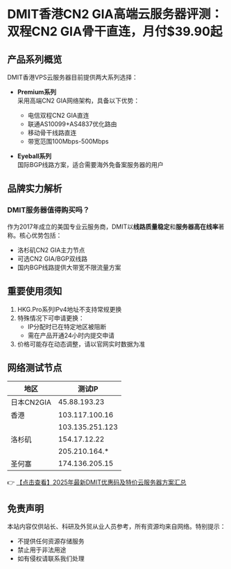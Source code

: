# DMIT香港CN2 GIA高端云服务器评测：双程CN2 GIA骨干直连，月付$39.90起

## 产品系列概览
DMIT香港VPS云服务器目前提供两大系列选择：

- **Premium系列**  
  采用高端CN2 GIA网络架构，具备以下优势：
  - 电信双程CN2 GIA直连
  - 联通AS10099+AS4837优化路由
  - 移动骨干线路直连
  - 带宽范围100Mbps-500Mbps

- **Eyeball系列**  
  国际BGP线路方案，适合需要海外免备案服务器的用户

## 品牌实力解析
### DMIT服务器值得购买吗？
作为2017年成立的美国专业云服务商，DMIT以**线路质量稳定**和**服务器高在线率**著称。核心优势包括：
- 洛杉矶CN2 GIA主力节点
- 可选CN2 GIA/BGP双线路
- 国内BGP线路提供大带宽不限流量方案

## 重要使用须知
1. HKG.Pro系列IPv4地址不支持常规更换
2. 特殊情况下可申请更换：
   - IP分配时已在特定地区被阻断
   - 需在产品开通24小时内提交申请
3. 价格可能存在动态调整，请以官网实时数据为准

## 网络测试节点
| 地区       | 测试IP              |
|------------|---------------------|
| 日本CN2GIA | 45.88.193.23        |
| 香港       | 103.117.100.16      |
|            | 103.135.251.123     |
| 洛杉矶     | 154.17.12.22        |
|            | 205.210.164.*       |
| 圣何塞     | 174.136.205.15      |

👉 [【点击查看】2025年最新DMIT优惠码及特价云服务器方案汇总](https://bit.ly/dmit_coupon)

## 免责声明
本站内容仅供站长、科研及外贸从业人员参考，所有资源均来自网络。特别提示：
- 不提供任何资源存储服务
- 禁止用于非法用途
- 如有侵权请联系我们处理